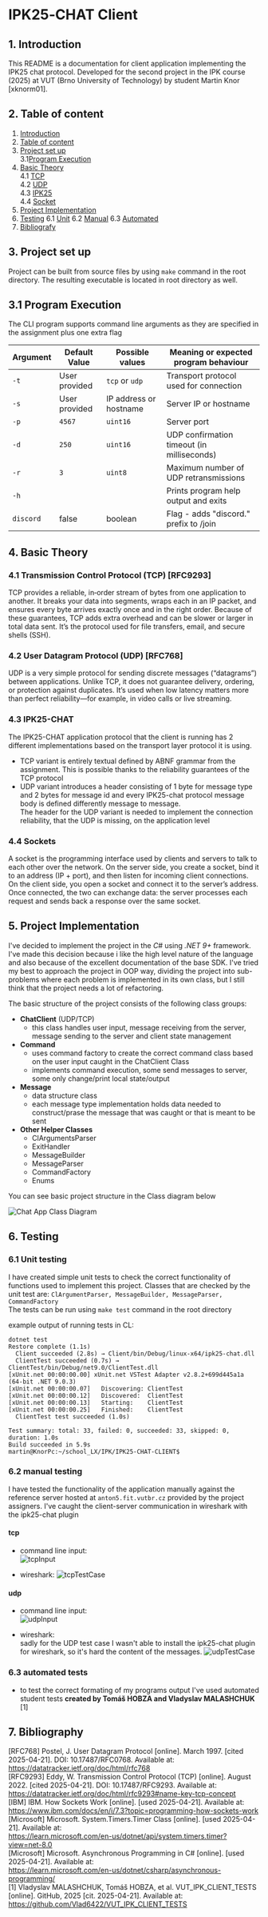 # IPK25‑CHAT Client

## 1. Introduction
This README is a documentation for client application implementing the IPK25 chat protocol. Developed for the
second project in the IPK course (2025) at VUT (Brno University of Technology) by student Martin Knor \[xknorm01].


## 2. Table of content
1. [Introduction](#1-Introduction)
2. [Table of content](#2-table-of-content)
3. [Project set up](#3-project-set-up)\
   3.1[Program Execution](#31-program-execution)
4. [Basic Theory](#4-basic-theory)\
   4.1 [TCP](#41-transmission-control-protocol-(tcp))\
   4.2 [UDP](#42-user-datagram-protocol-(udp))\
   4.3 [IPK25](#43-ipk25-chat)\
   4.4 [Socket](#44-sockets)
5. [Project Implementation](#5-project-implementation)
6. [Testing](#6-testing)
   6.1 [Unit](#61-unit-testing)
   6.2 [Manual](#62-manual-testing)
   6.3 [Automated](#63-automated-tests)
7. [Bibliografy](#7-bibliografy)


## 3. Project set up
Project can be built from source files by using `make` command in the root directory. 
The resulting executable is located in root directory as well.

## 3.1 Program Execution
The CLI program supports command line arguments as they are specified in the assignment plus one extra flag

| Argument | Default Value | Possible values        | Meaning or expected program behaviour
|----------|---------------|------------------------| -------------------------------------
| `-t`     | User provided | `tcp` or `udp`         | Transport protocol used for connection
| `-s`     | User provided | IP address or hostname | Server IP or hostname
| `-p`     | `4567`        | `uint16`               | Server port
| `-d`     | `250`         | `uint16`               | UDP confirmation timeout (in milliseconds)
| `-r`     | `3`           | `uint8`                | Maximum number of UDP retransmissions
| `-h`     |               |                        | Prints program help output and exits
|`discord` | false         | boolean                | Flag - adds "discord." prefix to /join

## 4. Basic Theory

### 4.1 Transmission Control Protocol (TCP) [RFC9293]
TCP provides a reliable, in‑order stream of bytes from one application to another. 
It breaks your data into segments, wraps each in an IP packet, and ensures every byte arrives
exactly once and in the right order. Because of these guarantees, TCP adds extra overhead and
can be slower or larger in total data sent. It’s the protocol used for file transfers, email,
and secure shells (SSH).

### 4.2 User Datagram Protocol (UDP) [RFC768]
UDP is a very simple protocol for sending discrete messages (“datagrams”) between applications.
Unlike TCP, it does not guarantee delivery, ordering, or protection against duplicates.
It’s used when low latency matters more than perfect reliability—for example, in video calls or live streaming.

### 4.3 IPK25-CHAT
The IPK25-CHAT application protocol that the client is running has 2 different implementations based on the transport
layer protocol it is using. 
- TCP variant is entirely textual defined by ABNF grammar from the assignment. This is possible thanks to the reliability guarantees of the TCP protocol 
- UDP variant introduces a header consisting of 1 byte for message type and 2 bytes for message id and
every IPK25-chat protocol message body is defined differently message to message.\
The header for the UDP variant is needed to implement the connection reliability, that the UDP is missing, on the application level

### 4.4 Sockets
A socket is the programming interface used by clients and servers to talk to each other over the network.
On the server side, you create a socket, bind it to an address (IP + port), and then listen for incoming
client connections. On the client side, you open a socket and connect it to the server’s address. Once connected,
the two can exchange data: the server processes each request and sends back a response over the same socket.

## 5. Project Implementation
I've decided to implement the project in the *C#* using *.NET 9+* framework. I've made this decision because i like the 
high level nature of the language and also because of the excellent documentation of the base SDK.
I've tried my best to approach the project in OOP way, dividing the project into sub-problems where each problem is 
implemented in its own class, but I still think that the project needs a lot of refactoring.

The basic structure of the project consists of the following class groups:
- **ChatClient** (UDP/TCP)
  - this class handles user input, message receiving from the server, message sending to the server and client state management
- **Command**
  - uses command factory to create the correct command class based on the user input caught in the ChatClient Class
  - implements command execution, some send messages to server, some only change/print local state/output
- **Message**
  - data structure class
  - each message type implementation holds data needed to construct/prase the message that was caught or that is meant to be sent
- **Other Helper Classes**
  - ClArgumentsParser
  - ExitHandler
  - MessageBuilder
  - MessageParser
  - CommandFactory
  - Enums

You can see basic project structure in the Class diagram below 

![Chat App Class Diagram](/Docs/ClientClassDiagram.png)


## 6. Testing

### 6.1 Unit testing

I have created simple unit tests to check the correct functionality of functions used to implement this project.
Classes that are checked by the unit test are: ``ClArgumentParser, MessageBuilder, MessageParser, CommandFactory``\
The tests can be run using ``make test`` command in the root directory

example output of running tests in CL:

```shell
dotnet test
Restore complete (1.1s)
  Client succeeded (2.8s) → Client/bin/Debug/linux-x64/ipk25-chat.dll
  ClientTest succeeded (0.7s) → ClientTest/bin/Debug/net9.0/ClientTest.dll
[xUnit.net 00:00:00.00] xUnit.net VSTest Adapter v2.8.2+699d445a1a (64-bit .NET 9.0.3)
[xUnit.net 00:00:00.07]   Discovering: ClientTest
[xUnit.net 00:00:00.12]   Discovered:  ClientTest
[xUnit.net 00:00:00.13]   Starting:    ClientTest
[xUnit.net 00:00:00.25]   Finished:    ClientTest
  ClientTest test succeeded (1.0s)

Test summary: total: 33, failed: 0, succeeded: 33, skipped: 0, duration: 1.0s
Build succeeded in 5.9s
martin@KnorPc:~/school_LX/IPK/IPK25-CHAT-CLIENT$ 
```



### 6.2 manual testing

I have tested the functionality of the application manually against the reference server hosted at `anton5.fit.vutbr.cz` provided by
the project assigners. I've caught the client-server communication in wireshark with the ipk25-chat plugin

#### tcp
- command line input:\
![tcpInput](/Docs/tcpInputCopy.png)

- wireshark:
![tcpTestCase](/Docs/tcpTestCaseCopy.png)

#### udp

- command line input:\
![udpInput](/Docs/udpInputcopy.png)

- wireshark:\
sadly for the UDP test case I wasn't able to install the ipk25-chat plugin for wireshark, so it's hard the content of the messages.
![udpTestCase](/Docs/udpTestCase.png)

### 6.3 automated tests
- to test the correct formating of my programs output I've used automated student tests **created by Tomáš HOBZA and Vladyslav MALASHCHUK** [1]

## 7. Bibliography

[RFC768] Postel, J. User Datagram Protocol [online]. March 1997. [cited 2025-04-21]. DOI: 10.17487/RFC0768. Available at:\
https://datatracker.ietf.org/doc/html/rfc768 \
[RFC9293] Eddy, W. Transmission Control Protocol (TCP) [online]. August 2022. [cited 2025-04-21]. DOI: 10.17487/RFC9293. Available at:\
https://datatracker.ietf.org/doc/html/rfc9293#name-key-tcp-concept \
[IBM] IBM. How Sockets Work [online]. [used 2025-04-21]. Available at:\
https://www.ibm.com/docs/en/i/7.3?topic=programming-how-sockets-work \
[Microsoft] Microsoft. System.Timers.Timer Class [online]. [used 2025-04-21]. Available at:\
https://learn.microsoft.com/en-us/dotnet/api/system.timers.timer?view=net-8.0 \
[Microsoft] Microsoft. Asynchronous Programming in C# [online]. [used 2025-04-21]. Available at:\
https://learn.microsoft.com/en-us/dotnet/csharp/asynchronous-programming/ \
[1] Vladyslav MALASHCHUK, Tomáš HOBZA, et al. VUT_IPK_CLIENT_TESTS [online]. GitHub, 2025 [cit. 2025-04-21]. Available at:\
https://github.com/Vlad6422/VUT_IPK_CLIENT_TESTS





